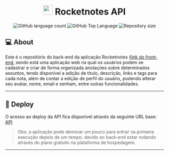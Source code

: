 <h1 align="center">
    <img src=".github/logo-rocketnotes.svg" title="Rocketnotes" alt="" width="30px" />
    Rocketnotes API
</h1>

<p align="center">
  <img alt="GitHub language count" src="https://img.shields.io/github/languages/count/pabloxt14/Rocketnotes-API">

  <img alt="GitHub Top Language" src="https://img.shields.io/github/languages/top/pabloxt14/Rocketnotes-API" />

  <img alt="Repository size" src="https://img.shields.io/github/repo-size/pabloxt14/Rocketnotes-API">
  
</p>



## 💻 About

Este é o repositório do back-end da aplicação Rocketnotes ([link do front-end](https://github.com/danircarv/rocketnotes_frontend), sendo está uma aplicação web na qual os usuários podem se cadastrar e criar de forma organizada anotações sobre determinados assuntos, tendo disponível a adição de titulo, descrição, links e tags para cada nota, além de contar a edição de perfil do usuário, podendo alterar seu avatar, nome, email e senham, entre outras funcionalidades.


---

## 🔗 Deploy

O acesso ao deploy da API fica disponível através da seguinte URL base: [API](https://api-rocketnotes-us3p.onrender.com)

> Obs: a aplicação pode demorar um pouco para entrar na primeira execução depois de um tempo, devido ao back-end estar rodando através do plano gratuito na plataforma de hospedagem.

---
